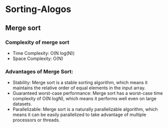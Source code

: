 # Sorting-Alogos

## Merge sort
### Complexity of merge sort
- Time Complexity: O(N log(N))
- Space Complexity: O(N)
### Advantages of Merge Sort:
- Stability: Merge sort is a stable sorting algorithm, which means it maintains the relative order of equal elements in the input array.
- Guaranteed worst-case performance: Merge sort has a worst-case time complexity of O(N logN), which means it performs well even on large datasets.
- Parallelizable: Merge sort is a naturally parallelizable algorithm, which means it can be easily parallelized to take advantage of multiple processors or threads.
